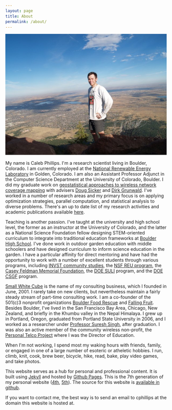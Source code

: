 ```yaml
---
layout: page
title: About
permalink: /about/
---
```

![Me on Bear Peak in Boulder, Colorado](/images/me_bear_peak.jpg)

My name is Caleb Phillips. I'm a research scientist living in Boulder, Colorado. I am currently employed at the [National Renewable Energy Laboratory](http://nrel.gov/) in Golden, Colorado. I am also an Assistant Professor Adjunct in the Computer Science Department at the University of Colorado, Boulder. I did my graduate work on [geostatistical approaches to wireless network coverage mapping](https://encore.colorado.edu/iii/encore/record/C__Rb7463145) with advisers [Doug Sicker](http://spot.colorado.edu/~sicker/) and [Dirk Grunwald](http://systems.cs.colorado.edu/people/faculty/dirk-grunwald/). I've worked in a number of research areas and my primary focus is on applying optimization strategies, parallel computation, and statistical analysis to diverse problems. There's an up to date list of my research activities and academic publications available [here](/research/).

Teaching is another passion. I've taught at the university and high school level, the former as an instructor at the University of Colorado, and the latter as a National Science Foundation fellow designing STEM-oriented curriculum to integrate into traditional education frameworks at [Boulder High School](http://boh.bvsd.org/Pages/default.aspx). I've done work in outdoor garden education with middle schoolers and have designed curriculum to inform science education in the garden. I have a particular affinity for direct mentoring and have had the opportunity to work with a number of excellent students through various programs, including [INVST community studies](http://www.colorado.edu/communitystudies/), the [NSF REU program](http://www.nsf.gov/crssprgm/reu/), the [Casey Feldman Memorial Foundation](http://www.caseyfeldmanfoundation.org/), the [DOE SULI](https://science.energy.gov/wdts/suli/) program, and the [DOE CSGF](https://www.krellinst.org/csgf/) program. 

[Small White Cube](http://smallwhitecube.com) is the name of my consulting business, which I founded in June, 2001. I rarely take on new clients, but nevertheless maintain a fairly steady stream of part-time consulting work. I am a co-founder of the 501(c)3 nonprofit organizations [Boulder Food Rescue](http://boulderfoodrescue.org) and [Falling Fruit](http://fallingfruit.org).  Besides Boulder, I've lived in the San Francisco Bay Area, Chicago, New Zealand, and briefly in the Khumbu valley in the Nepal Himalaya. I grew up in Portland, Oregon, graduated from Portland State University in 2006, and I worked as a researcher under [Professor Suresh Singh](http://cs.pdx.edu/~singh), after graduation. I was also an active member of the community wireless non-profit, the [Personal Telco Project](http://personaltelco.net) where I was the Director of Education.

When I'm not working, I spend most my waking hours with friends, family, or engaged in one of a large number of esoteric or atheletic hobbies. I run, climb, knit, cook, brew beer, bicycle, hike, read, bake, play video games, and take photos. 

This website serves as a hub for personal and professional content. It is built using [Jekyll](http://jekyllrb.com/) and hosted by [Github Pages](https://pages.github.com/). This is the 7th generation of my personal website ([4th](https://web.archive.org/web/20060419030337/http://smallwhitecube.com/), [5th](https://web.archive.org/web/20130428013216/http://smallwhitecube.com/doku.php)). The source for this website is [available in github](https://github.com/somerandomsequence/smallwhitecube).

If you want to contact me, the best way is to send an email to cphillips at the domain this website is hosted at.
